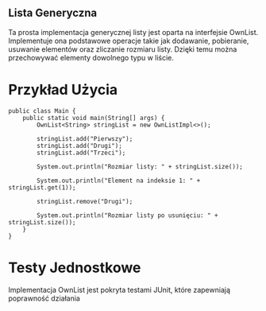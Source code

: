## Lista Generyczna

Ta prosta implementacja generycznej listy jest oparta na interfejsie OwnList. 
Implementuje ona podstawowe operacje takie jak dodawanie, pobieranie, usuwanie elementów oraz zliczanie rozmiaru listy. 
Dzięki temu można przechowywać elementy dowolnego typu w liście.

# Przykład Użycia

    public class Main {
        public static void main(String[] args) {
            OwnList<String> stringList = new OwnListImpl<>();
            
            stringList.add("Pierwszy");
            stringList.add("Drugi");
            stringList.add("Trzeci");
            
            System.out.println("Rozmiar listy: " + stringList.size());
            
            System.out.println("Element na indeksie 1: " + stringList.get(1));
            
            stringList.remove("Drugi");
            
            System.out.println("Rozmiar listy po usunięciu: " + stringList.size());
        }
    }

# Testy Jednostkowe

Implementacja OwnList jest pokryta testami JUnit, które zapewniają poprawność działania
